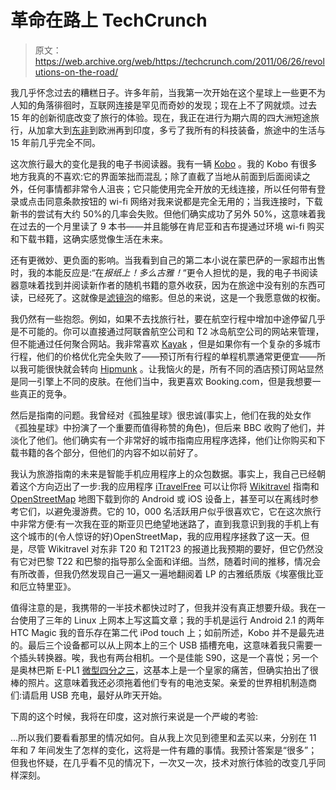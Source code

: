 # 革命在路上 TechCrunch

> 原文：<https://web.archive.org/web/https://techcrunch.com/2011/06/26/revolutions-on-the-road/>

我几乎怀念过去的糟糕日子。许多年前，当我第一次开始在这个星球上一些更不为人知的角落徘徊时，互联网连接是罕见而奇妙的发现；现在上不了网就烦。过去 15 年的创新彻底改变了旅行的体验。现在，我正在进行为期六周的四大洲短途旅行，从加拿大到[东非](https://web.archive.org/web/20230205011704/https://techcrunch.com/2011/06/07/this-is-where-the-magic-happens/)到欧洲再到印度，多亏了我所有的科技装备，旅途中的生活与 15 年前几乎完全不同。

这次旅行最大的变化是我的电子书阅读器。我有一辆 [Kobo](https://web.archive.org/web/20230205011704/http://kobobooks.com/) 。我的 Kobo 有很多地方我真的不喜欢:它的界面笨拙而混乱；除了直截了当地从前面到后面阅读之外，任何事情都非常令人沮丧；它只能使用完全开放的无线连接，所以任何带有登录或点击同意条款按钮的 wi-fi 网络对我来说都是完全无用的；当我连接时，下载新书的尝试有大约 50%的几率会失败。但他们确实成功了另外 50%，这意味着我在过去的一个月里读了 9 本书——并且能够在肯尼亚和吉布提通过环境 wi-fi 购买和下载书籍，这确实感觉像生活在未来。

还有更微妙、更负面的影响。当我看到自己的第二本小说在蒙巴萨的一家超市出售时，我的本能反应是:“在*报纸上！*多么*古雅！*“更令人担忧的是，我的电子书阅读器意味着找到并阅读新作者的随机书籍的意外收获，因为在旅途中没有别的东西可读，已经死了。这就像是[滤镜泡](https://web.archive.org/web/20230205011704/http://www.thefilterbubble.com/)的缩影。但总的来说，这是一个我愿意做的权衡。

我仍然有一些抱怨。例如，如果不去找旅行社，要在航空行程中增加中途停留几乎是不可能的。你可以直接通过阿联酋航空公司和 T2 冰岛航空公司的网站来管理，但不能通过任何聚合网站。我非常喜欢 [Kayak](https://web.archive.org/web/20230205011704/http://kayak.com/) ，但是如果你有一个复杂的多城市行程，他们的价格优化完全失败了——预订所有行程的单程机票通常更便宜——所以我可能很快就会转向 [Hipmunk](https://web.archive.org/web/20230205011704/http://hipmunk.com/) 。让我恼火的是，所有不同的酒店预订网站显然是同一引擎上不同的皮肤。在他们当中，我更喜欢 Booking.com，但是我想要一些真正的竞争。

然后是指南的问题。我曾经对《孤独星球》很忠诚(事实上，他们在我的处女作《孤独星球》中扮演了一个重要而值得称赞的角色)，但后来 BBC 收购了他们，并淡化了他们。他们确实有一个非常好的城市指南应用程序选择，他们让你购买和下载书籍的各个部分，但他们的内容不如以前好了。

我认为旅游指南的未来是智能手机应用程序上的众包数据。事实上，我自己已经朝着这个方向迈出了一步:我的应用程序 [iTravelFree](https://web.archive.org/web/20230205011704/http://itravelfree.net/) 可以让你将 [Wikitravel](https://web.archive.org/web/20230205011704/http://wikitravel.org/) 指南和 [OpenStreetMap](https://web.archive.org/web/20230205011704/http://openstreetmap.org/) 地图下载到你的 Android 或 iOS 设备上，甚至可以在离线时参考它们，以避免漫游费。它的 10，000 名活跃用户似乎很喜欢它，它在这次旅行中非常方便:有一次我在亚的斯亚贝巴绝望地迷路了，直到我意识到我的手机上有这个城市的(令人惊讶的好)OpenStreetMap，我的应用程序拯救了这一天。但是，尽管 Wikitravel 对东非 T20 和 T21T23 的报道比我预期的要好，但它仍然没有它对巴黎 T22 和巴黎的指导那么全面和详细。当然，随着时间的推移，情况会有所改善，但我仍然发现自己一遍又一遍地翻阅着 LP 的古雅纸质版《埃塞俄比亚和厄立特里亚》。

值得注意的是，我携带的一半技术都快过时了，但我并没有真正想要升级。我在一台使用了三年的 Linux 上网本上写这篇文章；我的手机是运行 Android 2.1 的两年 HTC Magic 我的音乐存在第二代 iPod touch 上；如前所述，Kobo 并不是最先进的。最后三个设备都可以从上网本上的三个 USB 插槽充电，这意味着我只需要一个插头转换器。唉，我也有两台相机。一个是佳能 S90，这是一个喜悦；另一个是奥林巴斯 E-PL1 [微型四分之三](https://web.archive.org/web/20230205011704/http://en.wikipedia.org/wiki/Micro_Four_Thirds_system)，这基本上是一个皇家的痛苦，但确实拍出了很棒的照片。这意味着我还必须拖着他们专有的电池支架。亲爱的世界相机制造商们:请启用 USB 充电，最好从昨天开始。

下周的这个时候，我将在印度，这对旅行来说是一个严峻的考验:

…所以我们要看看那里的情况如何。自从我上次见到德里和孟买以来，分别在 11 年和 7 年间发生了怎样的变化，这将是一件有趣的事情。我预计答案是“很多”；但我也怀疑，在几乎看不见的情况下，一次又一次，技术对旅行体验的改变几乎同样深刻。